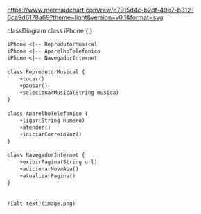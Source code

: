 https://www.mermaidchart.com/raw/e7915d4c-b2df-49e7-b312-6ca9d6178a69?theme=light&version=v0.1&format=svg



classDiagram
    class iPhone {
    }

    iPhone <|-- ReprodutorMusical
    iPhone <|-- AparelhoTelefonico
    iPhone <|-- NavegadorInternet

    class ReprodutorMusical {
        +tocar()
        +pausar()
        +selecionarMusica(String musica)
    }

    class AparelhoTelefonico {
        +ligar(String numero)
        +atender()
        +iniciarCorreioVoz()
    }

    class NavegadorInternet {
        +exibirPagina(String url)
        +adicionarNovaAba()
        +atualizarPagina()
    }


    ![alt text](image.png)